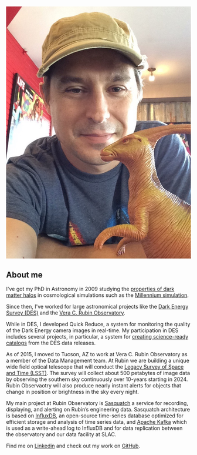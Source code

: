 
![Angelo Fausti](IMG_0619.JPG)

## About me

I've got my PhD in Astronomy in 2009 studying the [properties of dark matter halos](http://adsabs.harvard.edu/abs/2007MNRAS.381.1450N) in cosmological simulations such as the [Millennium simulation](https://wwwmpa.mpa-garching.mpg.de/galform/virgo/millennium/). 

Since then, I've worked for large astronomical projects like the [Dark Energy Survey (DES)](https://www.darkenergysurvey.org/) and the [Vera C. Rubin Observatory](https://www.aura-astronomy.org/centers/nsfs-oir-lab/rubinobservatory/). 

While in DES, I developed Quick Reduce, a system for monitoring the quality of the Dark Energy camera images in real-time. My participation in DES includes several projects, in particular, a system for [creating science-ready catalogs](http://adsabs.harvard.edu/abs/2018A%26C....24...52F) from the DES data releases. 

As of 2015, I moved to Tucson, AZ to work at Vera C. Rubin Observatory as a member of the Data Management team. At Rubin we are building a unique wide field optical telescope that will conduct the [Legacy Survey of Space and Time (LSST)](https://www.lsst.org/). The survey will collect about 500 petabytes of image data by observing the southern sky continuously over 10-years starting in 2024. Rubin Observaotry will also produce nearly instant alerts for objects that change in position or brightness in the sky every night. 

My main project at Rubin Observatory is [Sasquatch](https://sqr-068.lsst.io) a service for recording, displaying, and alerting on Rubin’s engineering data. Sasquatch architecture is based on [InfluxDB](https://www.influxdata.com/), an open-source time-series database optimized for efficient storage and analysis of time series data, and [Apache Kafka](https://kafka.apache.org) which is used as a write-ahead log to InfluxDB and for data replication between the observatory and our data facility at SLAC.

Find me on [Linkedin](https://www.linkedin.com/in/angelo-fausti-331508192/) and check out my work on [GitHub](https://github.com/afausti).
